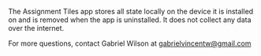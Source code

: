 The Assignment Tiles app stores all state locally on the device it is installed on and is removed when the app is uninstalled. It does not collect any data over the internet.

For more questions, contact Gabriel Wilson at gabrielvincentw@gmail.com